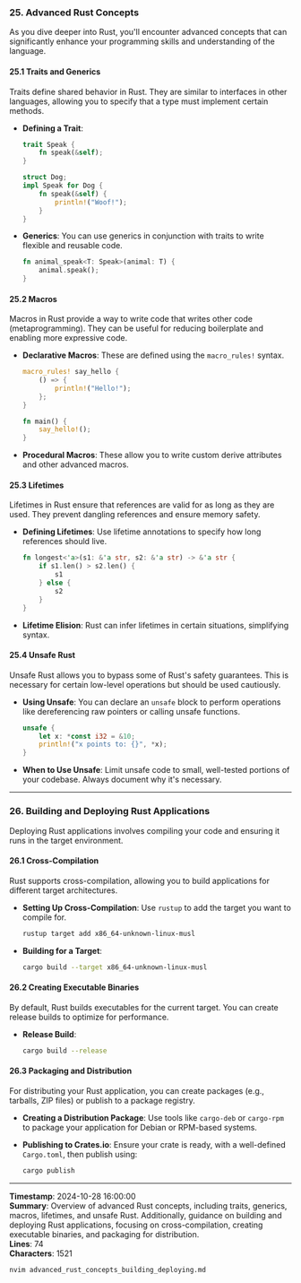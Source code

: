 ### 25. Advanced Rust Concepts

As you dive deeper into Rust, you'll encounter advanced concepts that can significantly enhance your programming skills and understanding of the language.

#### 25.1 Traits and Generics

Traits define shared behavior in Rust. They are similar to interfaces in other languages, allowing you to specify that a type must implement certain methods.

- **Defining a Trait**:

  ```rust
  trait Speak {
      fn speak(&self);
  }

  struct Dog;
  impl Speak for Dog {
      fn speak(&self) {
          println!("Woof!");
      }
  }
  ```

- **Generics**: You can use generics in conjunction with traits to write flexible and reusable code.

  ```rust
  fn animal_speak<T: Speak>(animal: T) {
      animal.speak();
  }
  ```

#### 25.2 Macros

Macros in Rust provide a way to write code that writes other code (metaprogramming). They can be useful for reducing boilerplate and enabling more expressive code.

- **Declarative Macros**: These are defined using the `macro_rules!` syntax.

  ```rust
  macro_rules! say_hello {
      () => {
          println!("Hello!");
      };
  }

  fn main() {
      say_hello!();
  }
  ```

- **Procedural Macros**: These allow you to write custom derive attributes and other advanced macros.

#### 25.3 Lifetimes

Lifetimes in Rust ensure that references are valid for as long as they are used. They prevent dangling references and ensure memory safety.

- **Defining Lifetimes**: Use lifetime annotations to specify how long references should live.

  ```rust
  fn longest<'a>(s1: &'a str, s2: &'a str) -> &'a str {
      if s1.len() > s2.len() {
          s1
      } else {
          s2
      }
  }
  ```

- **Lifetime Elision**: Rust can infer lifetimes in certain situations, simplifying syntax.

#### 25.4 Unsafe Rust

Unsafe Rust allows you to bypass some of Rust's safety guarantees. This is necessary for certain low-level operations but should be used cautiously.

- **Using Unsafe**: You can declare an `unsafe` block to perform operations like dereferencing raw pointers or calling unsafe functions.

  ```rust
  unsafe {
      let x: *const i32 = &10;
      println!("x points to: {}", *x);
  }
  ```

- **When to Use Unsafe**: Limit unsafe code to small, well-tested portions of your codebase. Always document why it's necessary.

---

### 26. Building and Deploying Rust Applications

Deploying Rust applications involves compiling your code and ensuring it runs in the target environment.

#### 26.1 Cross-Compilation

Rust supports cross-compilation, allowing you to build applications for different target architectures.

- **Setting Up Cross-Compilation**: Use `rustup` to add the target you want to compile for.

  ```bash
  rustup target add x86_64-unknown-linux-musl
  ```

- **Building for a Target**:

  ```bash
  cargo build --target x86_64-unknown-linux-musl
  ```

#### 26.2 Creating Executable Binaries

By default, Rust builds executables for the current target. You can create release builds to optimize for performance.

- **Release Build**:

  ```bash
  cargo build --release
  ```

#### 26.3 Packaging and Distribution

For distributing your Rust application, you can create packages (e.g., tarballs, ZIP files) or publish to a package registry.

- **Creating a Distribution Package**: Use tools like `cargo-deb` or `cargo-rpm` to package your application for Debian or RPM-based systems.

- **Publishing to Crates.io**: Ensure your crate is ready, with a well-defined `Cargo.toml`, then publish using:

  ```bash
  cargo publish
  ```

---

**Timestamp**: 2024-10-28 16:00:00  
**Summary**: Overview of advanced Rust concepts, including traits, generics, macros, lifetimes, and unsafe Rust. Additionally, guidance on building and deploying Rust applications, focusing on cross-compilation, creating executable binaries, and packaging for distribution.  
**Lines**: 74  
**Characters**: 1521  
```bash
nvim advanced_rust_concepts_building_deploying.md
```
